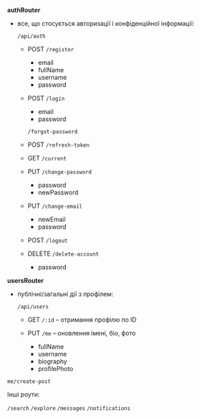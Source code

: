 **authRouter**

- все, що стосується авторизації і конфіденційної інформації:

  `/api/auth`

  - POST `/register`

    - email
    - fullName
    - username
    - password

  - POST `/login`

    - email
    - password

    `/forgot-password`

  - POST `/refresh-token`

  - GET `/current`

  - PUT `/change-password`

    - password
    - newPassword

  - PUT `/change-email`

    - newEmail
    - password

  - POST `/logout`

  - DELETE `/delete-account`
    - password

**usersRouter**

- публічні/загальні дії з профілем:

  `/api/users`

  - GET `/:id` – отримання профілю по ID
  - PUT `/me` – оновлення імені, біо, фото

    - fullName
    - username
    - biography
    - profilePhoto

`me/create-post`

<!-- GET /api/users — список всіх користувачів (публічний список, можливо з пошуком)
GET /api/users/:id/followers — підписники
GET /api/users/:id/following — підписки
POST /api/users/:id/follow — підписатись
DELETE /api/users/:id/follow — відписатись -->

Інші роути:

`/search`
`/explore`
`/messages`
`/notifications`
